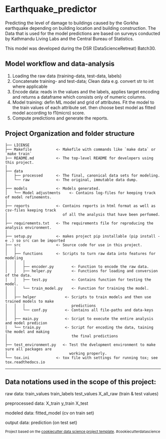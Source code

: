 Earthquake_predictor
==============================

Predicting the level of damage to buildings caused by the Gorkha earthquake depending on building location and building construction. The Data that is used for the model predictions are based on surveys conducted by Kathmandu Living Labs and the Central Bureau of Statistics.

This model was developed during the DSR (DataScienceRetreat) Batch30.


Model workflow and data-analysis
-----------------------------------------

1. Loading the raw data (training-data, test-data, labels) 
2. Concatenate training- and test-data; 
   Clean data e.g. convert str to int where applicable
3. Encode data: reads in the values and the labels, applies target encoding and 
   returns a dataframe which consists only of numeric columns.
4. Model training: defin ML model and grid of attributes. Fit the model to the train values of each attribute set.
   then choose best model as fitted model according to f1(micro) score.
5. Compute predictions and generate the reports.


Project Organization and folder structure
-----------------------------------------

    ├── LICENSE
    ├── Makefile           <- Makefile with commands like `make data` or `make train`
    ├── README.md          <- The top-level README for developers using this project.
    |
    ├── data
    │   ├── processed      <- The final, canonical data sets for modeling.
    │   └── raw            <- The original, immutable data dump.
    │
    ├── models             <- Models generated.  
    │   └── Model adjustments    <- Contains log-files for keeping track of model refinements.
    │
    ├── reports            <- Contains reports in html format as well as csv-files keeping track 
    │                         of all the analysis that have been perfomed.
    │
    ├── requirements.txt   <- The requirements file for reproducing the analysis environment.
    │
    ├── setup.py           <- makes project pip installable (pip install -e .) so src can be imported
    ├── src                <- Source code for use in this project.
    │   │
    │   ├── functions      <- Scripts to turn raw data into features for modeling
    │   │   │                 
    │   │   ├── encoder.py        <- Function to encode the raw data.
    │   │   ├── helper.py         <- Functions for loading and conversion of the data.
    │   │   ├── test.py           <- Contains function for testing the model.
    │   │   └── train_model.py    <- Function for training the model.
    │   │   
    │   ├── helper             <- Scripts to train models and then use trained models to make 
    │   │   │                     predictions
    │   │   └── conf.py        <- Contains all file-paths and data-keys
    │   │
    │   ├── main.py            <- Script to execute the entire analysis and model predicion
    │   └── train.py           <- Script for encoding the data, taining the model and making 
    │                             the final predictions
    │
    ├── test_environment.py   <- Test the dvelopment environment to make sure all packages are
    │                            working properly.
    └── tox.ini            <- tox file with settings for running tox; see tox.readthedocs.io

--------
Data notations used in the scope of this project:
-----------------------------------------

raw data: 
 train_values 
 train_labels 
 test_values
 X_all_raw (train & test values)

preprocessed data:
 X_train
 y_train
 X_test

modeled data:
 fitted_model (cv on train set)

output data:
 prediction (on test set)

<p><small>Project based on the <a target="_blank" href="https://drivendata.github.io/cookiecutter-data-science/">cookiecutter data science project template</a>. #cookiecutterdatascience</small></p>
